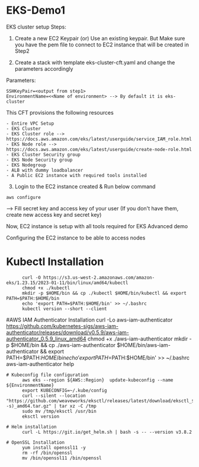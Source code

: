 # EKS-Demo1
EKS cluster setup
Steps:
1. Create a new EC2 Keypair
 (or)
   Use an existing keypair. But Make sure you have the pem file to connect to EC2 instance that will be created in Step2

2. Create a stack with template eks-cluster-cft.yaml and change the parameters accordingly

Parameters:

```
SSHKeyPair=<output from step1>
EnvironmentName=<<Name of environment> --> By default it is eks-cluster
```

This CFT provisions the following resources

    - Entire VPC Setup
    - EKS Cluster
    - EKS Cluster role --> https://docs.aws.amazon.com/eks/latest/userguide/service_IAM_role.html
    - EKS Node role --> https://docs.aws.amazon.com/eks/latest/userguide/create-node-role.html
    - EKS Cluster Security group
    - EKS Node Security group
    - EKS Nodegroup
    - ALB with dummy loadbalancer
    - A Public EC2 instance with required tools installed

3. Login to the EC2 instance created & Run below command
```
aws configure
```
--> Fill secret key and access key of your user (If you don't have them, create new access key and secret key)

Now, EC2 instance is setup with all tools required for EKS Advanced demo

Configuring the EC2 instance to be able to access nodes

# Kubectl Installation
          curl -O https://s3.us-west-2.amazonaws.com/amazon-eks/1.23.15/2023-01-11/bin/linux/amd64/kubectl
          chmod +x ./kubectl
          mkdir -p $HOME/bin && cp ./kubectl $HOME/bin/kubectl && export PATH=$PATH:$HOME/bin
          echo 'export PATH=$PATH:$HOME/bin' >> ~/.bashrc
          kubectl version --short --client
 
 #AWS IAM Authenticator Installation
          curl -Lo aws-iam-authenticator https://github.com/kubernetes-sigs/aws-iam-authenticator/releases/download/v0.5.9/aws-iam-authenticator_0.5.9_linux_amd64
          chmod +x ./aws-iam-authenticator
          mkdir -p $HOME/bin && cp ./aws-iam-authenticator $HOME/bin/aws-iam-authenticator && export PATH=$PATH:$HOME/bin
          echo 'export PATH=$PATH:$HOME/bin' >> ~/.bashrc
          aws-iam-authenticator help   
         
    # Kubeconfig file configuration
          aws eks --region ${AWS::Region}  update-kubeconfig --name ${EnvironmentName}
          export KUBECONFIG=~/.kube/config
          curl --silent --location "https://github.com/weaveworks/eksctl/releases/latest/download/eksctl_$(uname -s)_amd64.tar.gz" | tar xz -C /tmp
          sudo mv /tmp/eksctl /usr/bin
          eksctl version
         
    # Helm installation
          curl -L https://git.io/get_helm.sh | bash -s -- --version v3.8.2
         
    # OpenSSL Installation
          yum install openssl11 -y
          rm -rf /bin/openssl
          mv /bin/openssl11 /bin/openssl

